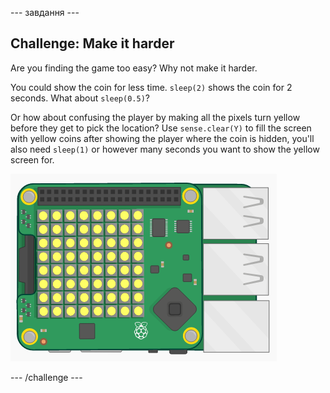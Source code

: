 \--- завдання \---

## Challenge: Make it harder

Are you finding the game too easy? Why not make it harder.

You could show the coin for less time. `sleep(2)` shows the coin for 2 seconds. What about `sleep(0.5)`?

Or how about confusing the player by making all the pixels turn yellow before they get to pick the location? Use `sense.clear(Y)` to fill the screen with yellow coins after showing the player where the coin is hidden, you'll also need `sleep(1)` or however many seconds you want to show the yellow screen for.

![скріншот](images/treasure-challenge-coins.png)

\--- /challenge \---